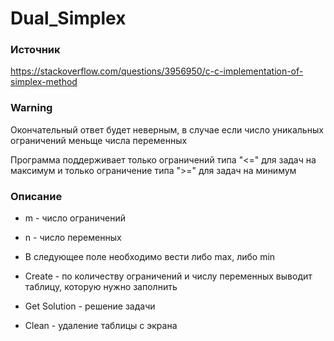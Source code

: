 # Dual_Simplex

### Источник

https://stackoverflow.com/questions/3956950/c-c-implementation-of-simplex-method

### Warning

Окончательный ответ будет неверным, в случае если число уникальных ограничений меньще числа переменных

Программа поддерживает только ограничений типа "<=" для задач на максимум и только ограничение типа ">=" для задач на минимум

### Описание

- m - число ограничений

- n - число переменных

- В следующее поле необходимо вести либо max, либо min

- Create - по количеству ограничений и числу переменных выводит таблицу, которую нужно заполнить

- Get Solution - решение задачи

- Clean - удаление таблицы с экрана

